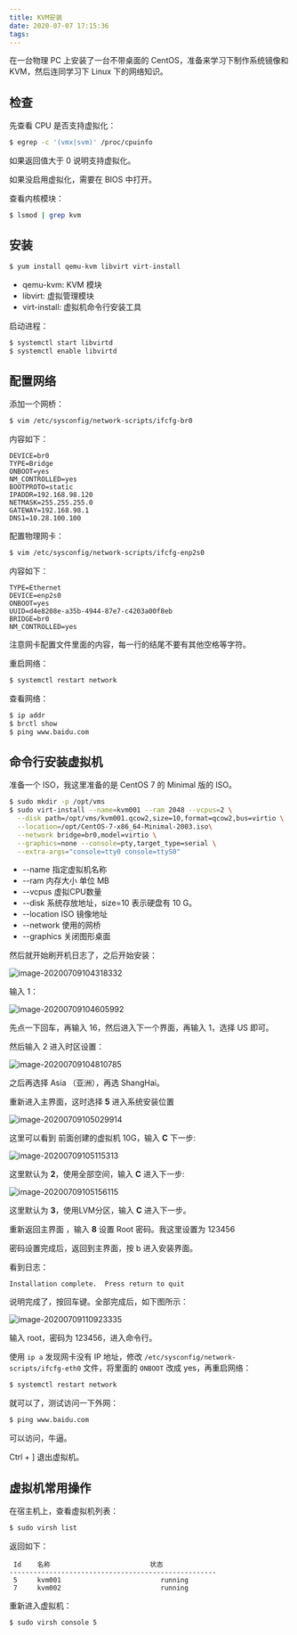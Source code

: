```yaml
---
title: KVM安装
date: 2020-07-07 17:15:36
tags:
---
```


在一台物理 PC 上安装了一台不带桌面的 CentOS，准备来学习下制作系统镜像和 KVM，然后连同学习下 Linux 下的网络知识。



## 检查

先查看 CPU 是否支持虚拟化：

```bash
$ egrep -c '(vmx|svm)' /proc/cpuinfo
```

如果返回值大于 0 说明支持虚拟化。

如果没启用虚拟化，需要在 BIOS 中打开。

查看内核模块：

```bash
$ lsmod | grep kvm
```



## 安装

```bash
$ yum install qemu-kvm libvirt virt-install
```

- qemu-kvm: KVM 模块
- libvirt: 虚拟管理模块
- virt-install: 虚拟机命令行安装工具

启动进程：

```bash
$ systemctl start libvirtd
$ systemctl enable libvirtd
```



## 配置网络

添加一个网桥：

```bash
$ vim /etc/sysconfig/network-scripts/ifcfg-br0
```

内容如下：

```
DEVICE=br0
TYPE=Bridge
ONBOOT=yes
NM_CONTROLLED=yes
BOOTPROTO=static
IPADDR=192.168.98.120
NETMASK=255.255.255.0
GATEWAY=192.168.98.1
DNS1=10.28.100.100
```

配置物理网卡：

```bash
$ vim /etc/sysconfig/network-scripts/ifcfg-enp2s0
```

内容如下：

```
TYPE=Ethernet
DEVICE=enp2s0
ONBOOT=yes
UUID=d4e8208e-a35b-4944-87e7-c4203a00f8eb
BRIDGE=br0
NM_CONTROLLED=yes
```

注意网卡配置文件里面的内容，每一行的结尾不要有其他空格等字符。

重启网络：

```bash
$ systemctl restart network
```

查看网络：

```bash
$ ip addr
$ brctl show
$ ping www.baidu.com
```



## 命令行安装虚拟机

准备一个 ISO，我这里准备的是 CentOS 7 的 Minimal 版的 ISO。

```bash
$ sudo mkdir -p /opt/vms
$ sudo virt-install --name=kvm001 --ram 2048 --vcpus=2 \
  --disk path=/opt/vms/kvm001.qcow2,size=10,format=qcow2,bus=virtio \
  --location=/opt/CentOS-7-x86_64-Minimal-2003.iso\
  --network bridge=br0,model=virtio \
  --graphics=none --console=pty,target_type=serial \
  --extra-args="console=tty0 console=ttyS0"
```

- --name 指定虚拟机名称
- --ram 内存大小 单位 MB
- --vcpus 虚拟CPU数量
- --disk 系统存放地址，size=10 表示硬盘有 10 G。
- --location ISO 镜像地址
-  --network 使用的网桥
- --graphics 关闭图形桌面



然后就开始刷开机日志了，之后开始安装：

![image-20200709104318332](../../resource/image-20200709104318332.png)

输入 1：

![image-20200709104605992](/Users/jiyouxu/Documents/me/blog-hexo/source/_posts/resource/image-20200709104605992.png)

先点一下回车，再输入 16，然后进入下一个界面，再输入 1，选择 US 即可。

然后输入 2 进入时区设置：

![image-20200709104810785](../../resource/image-20200709104810785.png)

之后再选择 Asia （亚洲），再选 ShangHai。

重新进入主界面，这时选择 **5** 进入系统安装位置

![image-20200709105029914](../../resource/image-20200709105029914.png)

这里可以看到 前面创建的虚拟机 10G，输入 **C** 下一步:

![image-20200709105115313](../../resource/image-20200709105115313.png)

这里默认为 **2**，使用全部空间，输入 **C** 进入下一步:

![image-20200709105156115](../../resource/image-20200709105156115.png)

这里默认为 **3**，使用LVM分区，输入 **C** 进入下一步。

重新返回主界面 ，输入 **8** 设置 Root 密码。我这里设置为 123456

密码设置完成后，返回到主界面，按 b 进入安装界面。

看到日志：

```
Installation complete.  Press return to quit
```

说明完成了，按回车键。全部完成后，如下图所示：

![image-20200709110923335](../../resource/image-20200709110923335.png)

输入 root，密码为 123456，进入命令行。

使用 `ip a` 发现网卡没有 IP 地址，修改 `/etc/sysconfig/network-scripts/ifcfg-eth0` 文件，将里面的 `ONBOOT` 改成 yes，再重启网络：

```bash
$ systemctl restart network
```

就可以了，测试访问一下外网：

```bash
$ ping www.baidu.com
```

可以访问，牛逼。

Ctrl + ] 退出虚拟机。



## 虚拟机常用操作

在宿主机上，查看虚拟机列表：

```bash
$ sudo virsh list
```

返回如下：

```
 Id    名称                         状态
----------------------------------------------------
 5     kvm001                         running
 7     kvm002                         running
```

重新进入虚拟机：

```bash
$ sudo virsh console 5
```




